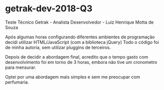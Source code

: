 # getrak-dev-2018-Q3
Teste Técnico Getrak - Analista Desenvolvedor - Luiz Henrique Motta de Souza

Após algumas horas configurando diferentes ambientes de programação decidi utilizar HTML/JavaScript (com a biblioteca jQuery)
Todo o código foi de minha autoria, sem utilizar pluggins de terceiros.

Depois de decidir a abordagem final, acredito que o tempo gasto com desenvolvimento foi em torno de 3 horas,
embora não tive um cronometro para mensurar.

Optei por uma abordagem mais simples e sem me preocupar com perfumaria.
